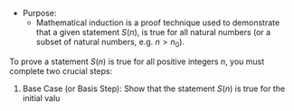 - Purpose:
	- Mathematical induction is a proof technique used to demonstrate that a given statement $S(n)$, is true for all natural numbers (or a subset of natural numbers, e.g. $n>n_{0}$).

To prove a statement $S(n)$ is true for all positive integers $n$, you must complete two crucial steps:
1. Base Case (or Basis Step): Show that the statement $S(n)$ is true for the initial valu